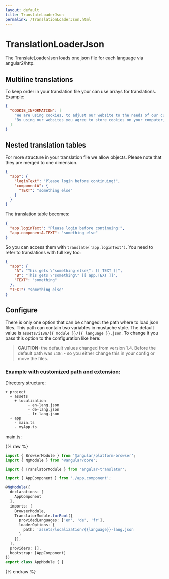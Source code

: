 ```yaml
---
layout: default
title: TranslateLoaderJson
permalink: /TranslationLoaderJson.html
---
```

# TranslationLoaderJson

The TranslateLoaderJson loads one json file for each language via angular2/http.

## Multiline translations

To keep order in your translation file your can use arrays for translations. Example:

```json
{
  "COOKIE_INFORMATION": [
    "We are using cookies, to adjust our website to the needs of our customers. ",
    "By using our websites you agree to store cookies on your computer, tablet or smartphone."
  ]
}
```

## Nested translation tables

For more structure in your translation file we allow objects. Please note that they are merged to one dimension.

```json
{
  "app": {
    "loginText": "Please login before continuing!",
    "componentA": {
      "TEXT": "something else"
    }
  }
}
```

The translation table becomes:

```json
{
  "app.loginText": "Please login before continuing!",
  "app.componentA.TEXT": "something else"
}
```

So you can access them with `translate('app.loginText')`. You need to refer to translations with full key too:

```json
{
  "app": {
    "A": "This gets \"something else\": [[ TEXT ]]",
    "B": "This gets \"something\" [[ app.TEXT ]]",
    "TEXT": "something"
  },
  "TEXT": "something else"
}
```

## Configure

There is only one option that can be changed: the path where to load json files. This path can contain two
variables in mustache style. The default value is `assets/i18n/{{ module }}/{{ language }}.json`. To change it you
pass this option to the configuration like here:

> **CAUTION:** the default values changed from version 1.4. Before the default path was `i18n` - so you either change
> this in your config or move the files.

### Example with customized path and extension:
Directory structure:

```
+ project
  + assets
    + localization
          - en-lang.json
          - de-lang.json
          - fr-lang.json
  + app
    - main.ts
    - myApp.ts
```

main.ts:

{% raw %}
```ts
import { BrowserModule } from '@angular/platform-browser';
import { NgModule } from '@angular/core';

import { TranslatorModule } from 'angular-translator';

import { AppComponent } from './app.component';

@NgModule({
  declarations: [
    AppComponent
  ],
  imports: [
    BrowserModule,
    TranslatorModule.forRoot({
      providedLanguages: ['en', 'de', 'fr'],
      loaderOptions: {
        path: 'assets/localization/{{language}}-lang.json
      }
    }),
  ],
  providers: [],
  bootstrap: [AppComponent]
})
export class AppModule { }
```
{% endraw %}
